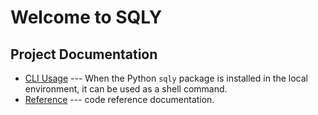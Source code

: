 # Welcome to SQLY


## Project Documentation

* [CLI Usage](cli.md) --- When the Python `sqly` package is installed in
    the local environment, it can be used as a shell command. 
* [Reference](reference/index.md) --- code reference documentation.
